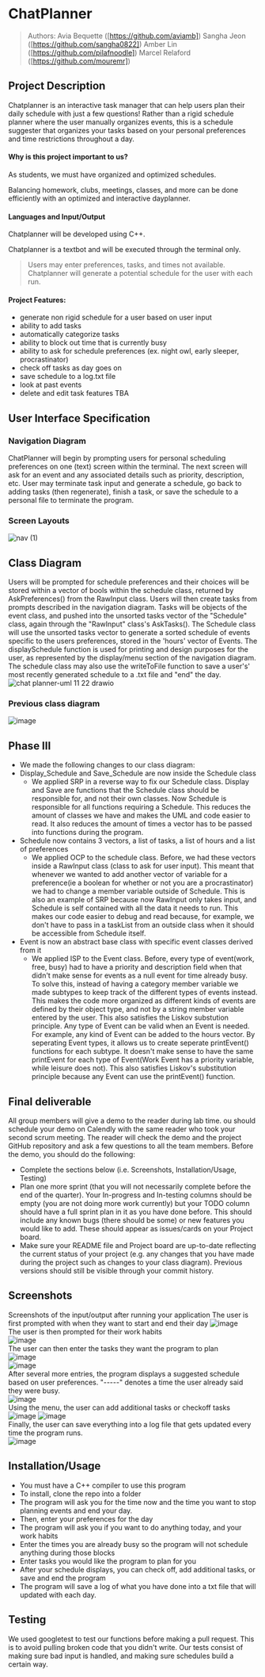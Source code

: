  # ChatPlanner
  > Authors: 
  >Avia Bequette ([https://github.com/aviamb])
  >Sangha Jeon ([https://github.com/sangha0822])
  >Amber Lin ([https://github.com/pilafnoodle])
  >Marcel Relaford ([https://github.com/mouremr])

## Project Description

Chatplanner is an interactive task manager that can help users plan their daily schedule with just a few questions! Rather than a rigid schedule planner where the user manually organizes events, this is a schedule suggester that organizes your tasks based on your personal preferences and time restrictions throughout a day. 

#### Why is this project important to us? 
  As students, we must have organized and optimized schedules. 

  Balancing homework, clubs, meetings, classes, and more can be done efficiently with an optimized and interactive dayplanner.

#### Languages and Input/Output
  Chatplanner will be developed using C++.

  Chatplanner is a textbot and will be executed through the terminal only.

  >Users may enter preferences, tasks, and times not available. Chatplanner will generate a potential schedule for the user with each run.

#### Project Features:
 * generate non rigid schedule for a user based on user input
 * ability to add tasks
 * automatically categorize tasks
 * ability to block out time that is currently busy
 * ability to ask for schedule preferences (ex. night owl, early sleeper, procrastinator)
 * check off tasks as day goes on
 * save schedule to a log.txt file
 * look at past events
 * delete and edit task features TBA

## User Interface Specification

### Navigation Diagram
ChatPlanner will begin by prompting users for personal scheduling preferences on one (text) screen within the terminal. The next screen will ask for an event and any associated details such as priority, description, etc. User may terminate task input and generate a schedule, go back to adding tasks (then regenerate), finish a task, or save the schedule to a personal file to terminate the program. 

### Screen Layouts
 ![nav (1)](https://github.com/cs100/final-project-alin157-mrela001-abequ001-sjeon065/assets/117532511/e5a737cc-c166-458a-b494-42da698e9e5b)


## Class Diagram
Users will be prompted for schedule preferences and their choices will be stored within a vector of bools within the schedule class, returned by AskPreferences() from the RawInput class. Users will then create tasks from prompts described in the navigation diagram. Tasks will be objects of the event class, and pushed into the unsorted tasks vector of the "Schedule" class, again through the "RawInput" class's AskTasks(). The Schedule class will use the unsorted tasks vector to generate a sorted schedule of events specific to the users preferences, stored in the 'hours' vector of Events. The displaySchedule function is used for printing and design purposes for the user, as represented by the display/menu section of the navigation diagram. The schedule class may also use the writeToFile function to save a user's' most recently generated schedule to a .txt file and "end" the day. ![chat planner-uml 11 22 drawio](https://github.com/cs100/final-project-alin157-mrela001-abequ001-sjeon065/assets/116844248/e84e0013-1eb8-43db-b09f-997af6c0bada)

### Previous class diagram
![image](https://github.com/cs100/final-project-alin157-mrela001-abequ001-sjeon065/assets/116844248/ee0bc048-3b92-4c51-8b4e-385b5bb575c1)



 
  ## Phase III
  * We made the following changes to our class diagram:
  * Display_Schedule and Save_Schedule are now inside the Schedule class
     * We applied SRP in a reverse way to fix our Schedule class. Display and Save are functions that the Schedule class should be responsible for, and not their own classes. Now Schedule is responsible for all functions requiring a Schedule. This reduces the amount of classes we have and makes the UML and code easier to read. It also reduces the amount of times a vector has to be passed into functions during the program.
  * Schedule now contains 3 vectors, a list of tasks, a list of hours and a list of preferences
     * We applied OCP to the schedule class. Before, we had these vectors inside a RawInput class (class to ask for user input). This meant that whenever we wanted to add another vector of variable for a preference(ie a boolean for whether or not you are a procrastinator) we had to change a member variable outside of Schedule. This is also an example of SRP because now RawInput only takes input, and Schedule is self contained with all the data it needs to run. This makes our code easier to debug and read because, for example, we don't have to pass in a taskList from an outside class when it should be accessible from Schedule itself.
  * Event is now an abstract base class with specific event classes derived from it
     * We applied ISP to the Event class. Before, every type of event(work, free, busy) had to have a priority and description field when that didn't make sense for events as a null event for time already busy. To solve this, instead of having a category member variable we made subtypes to keep track of the different types of events instead. This makes the code more organized as different kinds of events are defined by their object type, and not by a string member variable entered by the user. This also satisfies the Liskov substution principle. Any type of Event can be valid when an Event is needed. For example, any kind of Event can be added to the hours vector. By seperating Event types, it allows us to create seperate printEvent() functions for each subtype. It doesn't make sense to have the same printEvent for each type of Event(Work Event has a priority variable, while leisure does not). This also satisfies Liskov's substitution principle because any Event can use the printEvent() function. 

 
  ## Final deliverable
  All group members will give a demo to the reader during lab time. ou should schedule your demo on Calendly with the same reader who took your second scrum meeting. The reader will check the demo and the project GitHub repository and ask a few questions to all the team members. 
  Before the demo, you should do the following:
  * Complete the sections below (i.e. Screenshots, Installation/Usage, Testing)
  * Plan one more sprint (that you will not necessarily complete before the end of the quarter). Your In-progress and In-testing columns should be empty (you are not doing more work currently) but your TODO column should have a full sprint plan in it as you have done before. This should include any known bugs (there should be some) or new features you would like to add. These should appear as issues/cards on your Project board.
  * Make sure your README file and Project board are up-to-date reflecting the current status of your project (e.g. any changes that you have made during the project such as changes to your class diagram). Previous versions should still be visible through your commit history. 
 
 ## Screenshots
  Screenshots of the input/output after running your application
  The user is first prompted with when they want to start and end their day
![image](https://github.com/cs100/final-project-alin157-mrela001-abequ001-sjeon065/assets/116844248/b6ed8d6c-1387-44bf-b1f8-3c44f1675ab0)  
The user is then prompted for their work habits  
![image](https://github.com/cs100/final-project-alin157-mrela001-abequ001-sjeon065/assets/116844248/739498b1-1ac2-4b21-9a63-477dd1da1cd9)  
The user can then enter the tasks they want the program to plan  
![image](https://github.com/cs100/final-project-alin157-mrela001-abequ001-sjeon065/assets/116844248/cc08630c-3b9b-4fb2-af00-37074fad5cc2)  
![image](https://github.com/cs100/final-project-alin157-mrela001-abequ001-sjeon065/assets/116844248/153fa49d-da97-46aa-9856-e286af6aaaa3)  
After several more entries, the program displays a suggested schedule based on user preferences. "-----" denotes a time the user already said they were busy.  
![image](https://github.com/cs100/final-project-alin157-mrela001-abequ001-sjeon065/assets/116844248/ddd9d690-ad5b-4e84-a104-dd96438638d4)  
Using the menu, the user can add additional tasks or checkoff tasks  
![image](https://github.com/cs100/final-project-alin157-mrela001-abequ001-sjeon065/assets/116844248/81d536e0-8f1e-4d6b-aef8-25a0cbe42326)
![image](https://github.com/cs100/final-project-alin157-mrela001-abequ001-sjeon065/assets/116844248/a950f550-5bed-416f-89d6-5783de49a6b8)  
Finally, the user can save everything into a log file that gets updated every time the program runs.  
![image](https://github.com/cs100/final-project-alin157-mrela001-abequ001-sjeon065/assets/116844248/83c13802-1b0a-42d1-9ad7-37e5a50c97e2)
  ## Installation/Usage
  * You must have a C++ compiler to use this program
  * To install, clone the repo into a folder
  * The program will ask you for the time now and the time you want to stop planning events and end your day.
  * Then, enter your preferences for the day
  * The program will ask you if you want to do anything today, and your work habits
  * Enter the times you are already busy so the program will not schedule anything during those blocks
  * Enter tasks you would like the program to plan for you
  * After your schedule displays, you can check off, add additional tasks, or save and end the program
  * The program will save a log of what you have done into a txt file that will updated with each day.
 ## Testing
  We used googletest to test our functions before making a pull request. This is to avoid pulling broken code that you didn't write. Our tests consist of making sure bad input is handled, and making sure schedules build a certain way.
 
